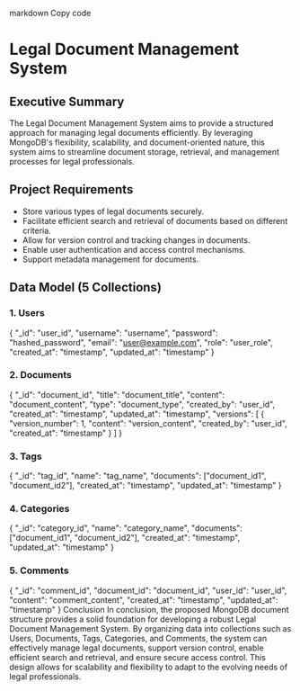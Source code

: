 markdown
Copy code
# Legal Document Management System

## Executive Summary

The Legal Document Management System aims to provide a structured approach for managing legal documents efficiently. By leveraging MongoDB's flexibility, scalability, and document-oriented nature, this system aims to streamline document storage, retrieval, and management processes for legal professionals.

## Project Requirements

- Store various types of legal documents securely.
- Facilitate efficient search and retrieval of documents based on different criteria.
- Allow for version control and tracking changes in documents.
- Enable user authentication and access control mechanisms.
- Support metadata management for documents.

## Data Model (5 Collections)

### 1. Users

{
  "_id": "user_id",
  "username": "username",
  "password": "hashed_password",
  "email": "user@example.com",
  "role": "user_role",
  "created_at": "timestamp",
  "updated_at": "timestamp"
}
### 2. Documents

{
  "_id": "document_id",
  "title": "document_title",
  "content": "document_content",
  "type": "document_type",
  "created_by": "user_id",
  "created_at": "timestamp",
  "updated_at": "timestamp",
  "versions": [
    {
      "version_number": 1,
      "content": "version_content",
      "created_by": "user_id",
      "created_at": "timestamp"
    }
  ]
}
### 3. Tags

{
  "_id": "tag_id",
  "name": "tag_name",
  "documents": ["document_id1", "document_id2"],
  "created_at": "timestamp",
  "updated_at": "timestamp"
}
### 4. Categories

{
  "_id": "category_id",
  "name": "category_name",
  "documents": ["document_id1", "document_id2"],
  "created_at": "timestamp",
  "updated_at": "timestamp"
}
### 5. Comments

{
  "_id": "comment_id",
  "document_id": "document_id",
  "user_id": "user_id",
  "content": "comment_content",
  "created_at": "timestamp",
  "updated_at": "timestamp"
}
Conclusion
In conclusion, the proposed MongoDB document structure provides a solid foundation for developing a robust Legal Document Management System. By organizing data into collections such as Users, Documents, Tags, Categories, and Comments, the system can effectively manage legal documents, support version control, enable efficient search and retrieval, and ensure secure access control. This design allows for scalability and flexibility to adapt to the evolving needs of legal professionals.

